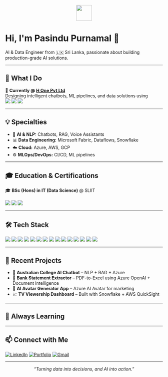 <p align="center">
  <img src="https://media.giphy.com/media/hvRJCLFzcasrR4ia7z/giphy.gif" width="50"/>
</p>

# Hi, I'm **Pasindu Purnamal** 👋

AI & Data Engineer from 🇱🇰 Sri Lanka, passionate about building production-grade AI solutions.

---

## 🚀 What I Do

🔭 **Currently @ [H One Pvt Ltd](https://www.hone.lk/)**  
Designing intelligent chatbots, ML pipelines, and data solutions using  
<img src="https://img.shields.io/badge/Azure_AI-0078D4?logo=microsoftazure&logoColor=white" /> <img src="https://img.shields.io/badge/LangChain-000000?logo=langchain&logoColor=white" /> <img src="https://img.shields.io/badge/Microsoft_Fabric-8A1538?logo=microsoft&logoColor=white" />

---

## 💡 Specialties

- 🤖 **AI & NLP:** Chatbots, RAG, Voice Assistants  
- 📊 **Data Engineering:** Microsoft Fabric, Dataflows, Snowflake  
- ☁️ **Cloud:** Azure, AWS, GCP  
- ⚙️ **MLOps/DevOps:** CI/CD, ML pipelines

---

## 🎓 Education & Certifications

🎓 **BSc (Hons) in IT (Data Science)** @ SLIIT  
<br>
<img src="https://img.shields.io/badge/Azure_AI_Engineer-AI--102-0078D4?logo=microsoftazure&logoColor=white" />
<img src="https://img.shields.io/badge/Fabric_Analytics_Engineer-DP--600-8A1538?logo=microsoft&logoColor=white" />
<img src="https://img.shields.io/badge/Fabric_Data_Engineer-In_Progress-yellow?logo=microsoft&logoColor=white" />

---

## 🛠️ Tech Stack

<p>
  <img src="https://img.shields.io/badge/Python-3776AB?logo=python&logoColor=white" />
  <img src="https://img.shields.io/badge/SQL-4479A1?logo=postgresql&logoColor=white" />
  <img src="https://img.shields.io/badge/R-276DC3?logo=r&logoColor=white" />
  <img src="https://img.shields.io/badge/Snowflake-29B5E8?logo=snowflake&logoColor=white" />
  <img src="https://img.shields.io/badge/Azure_ML-0078D4?logo=microsoftazure&logoColor=white" />
  <img src="https://img.shields.io/badge/Power_BI-F2C811?logo=powerbi&logoColor=black" />
  <img src="https://img.shields.io/badge/LangChain-000000?logo=langchain&logoColor=white" />
  <img src="https://img.shields.io/badge/Hugging_Face-f9d423?logo=huggingface&logoColor=black" />
  <img src="https://img.shields.io/badge/OpenAI-412991?logo=openai&logoColor=white" />
  <img src="https://img.shields.io/badge/PyTorch-EE4C2C?logo=pytorch&logoColor=white" />
  <img src="https://img.shields.io/badge/TensorFlow-FF6F00?logo=tensorflow&logoColor=white" />
  <img src="https://img.shields.io/badge/Microsoft_Fabric-8A1538?logo=microsoft&logoColor=white" />
  <img src="https://img.shields.io/badge/Data_Factory-0066FF?logo=microsoftazure&logoColor=white" />
  <img src="https://img.shields.io/badge/Docker-2496ED?logo=docker&logoColor=white" />
  <img src="https://img.shields.io/badge/GitHub_Actions-2088FF?logo=githubactions&logoColor=white" />
</p>

---

## 📂 Recent Projects

- 💬 **Australian College AI Chatbot** – NLP + RAG + Azure  
- 🧾 **Bank Statement Extractor** – PDF-to-Excel using Azure OpenAI + Document Intelligence  
- 🎥 **AI Avatar Generator App** – Azure AI Avatar for marketing  
- 📈 **TV Viewership Dashboard** – Built with Snowflake + AWS QuickSight  

---

## 🌱 Always Learning



---

## 📫 Connect with Me

[![LinkedIn](https://img.shields.io/badge/LinkedIn-blue?logo=linkedin)](https://www.linkedin.com/in/pasindu-purnamal-771801214/)
[![Portfolio](https://img.shields.io/badge/Portfolio-Click_Here-orange)](https://pasindupurnamal98.github.io/pasindu-purnamal-portfolio/)
[![Gmail](https://img.shields.io/badge/Email-pasindupurnamal@gmail.com-red?logo=gmail)](mailto:pasindupurnamal@gmail.com)

---

<p align="center"><i>“Turning data into decisions, and AI into action.”</i></p>
